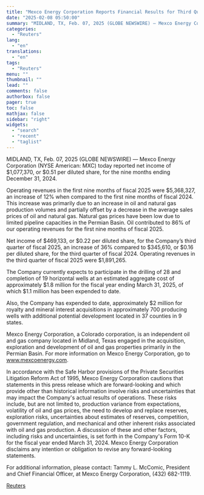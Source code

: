 ```yaml
---
title: "Mexco Energy Corporation Reports Financial Results for Third Quarter"
date: "2025-02-08 05:50:00"
summary: "MIDLAND, TX, Feb. 07, 2025 (GLOBE NEWSWIRE) — Mexco Energy Corporation (NYSE American: MXC) today reported net income of $1,077,370, or $0.51 per diluted share, for the nine months ending December 31, 2024.Operating revenues in the first nine months of fiscal 2025 were $5,368,327, an increase of 12% when compared..."
categories:
  - "Reuters"
lang:
  - "en"
translations:
  - "en"
tags:
  - "Reuters"
menu: ""
thumbnail: ""
lead: ""
comments: false
authorbox: false
pager: true
toc: false
mathjax: false
sidebar: "right"
widgets:
  - "search"
  - "recent"
  - "taglist"
---
```


MIDLAND, TX, Feb. 07, 2025 (GLOBE NEWSWIRE) — Mexco Energy Corporation (NYSE American: MXC) today reported net income of $1,077,370, or $0.51 per diluted share, for the nine months ending December 31, 2024.

Operating revenues in the first nine months of fiscal 2025 were $5,368,327, an increase of 12% when compared to the first nine months of fiscal 2024. This increase was primarily due to an increase in oil and natural gas production volumes and partially offset by a decrease in the average sales prices of oil and natural gas. Natural gas prices have been low due to limited pipeline capacities in the Permian Basin. Oil contributed to 86% of our operating revenues for the first nine months of fiscal 2025.

Net income of $469,133, or $0.22 per diluted share, for the Company’s third quarter of fiscal 2025, an increase of 36% compared to $345,610, or $0.16 per diluted share, for the third quarter of fiscal 2024. Operating revenues in the third quarter of fiscal 2025 were $1,891,265.

The Company currently expects to participate in the drilling of 28 and completion of 19 horizontal wells at an estimated aggregate cost of approximately $1.8 million for the fiscal year ending March 31, 2025, of which $1.1 million has been expended to date.

Also, the Company has expended to date, approximately $2 million for royalty and mineral interest acquisitions in approximately 700 producing wells with additional potential development located in 37 counties in 9 states.

Mexco Energy Corporation, a Colorado corporation, is an independent oil and gas company located in Midland, Texas engaged in the acquisition, exploration and development of oil and gas properties primarily in the Permian Basin. For more information on Mexco Energy Corporation, go to www.mexcoenergy.com.

In accordance with the Safe Harbor provisions of the Private Securities Litigation Reform Act of 1995, Mexco Energy Corporation cautions that statements in this press release which are forward-looking and which provide other than historical information involve risks and uncertainties that may impact the Company's actual results of operations. These risks include, but are not limited to, production variance from expectations, volatility of oil and gas prices, the need to develop and replace reserves, exploration risks, uncertainties about estimates of reserves, competition, government regulation, and mechanical and other inherent risks associated with oil and gas production. A discussion of these and other factors, including risks and uncertainties, is set forth in the Company's Form 10-K for the fiscal year ended March 31, 2024. Mexco Energy Corporation disclaims any intention or obligation to revise any forward-looking statements.

For additional information, please contact: Tammy L. McComic, President and Chief Financial Officer, at Mexco Energy Corporation, (432) 682-1119.

[Reuters](https://www.tradingview.com/news/reuters.com,2025-02-07:newsml_GNX7mLZ25:0-mexco-energy-corporation-reports-financial-results-for-third-quarter/)

